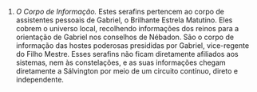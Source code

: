 ﻿1. *O Corpo de Informação.* Estes serafins pertencem ao corpo de assistentes pessoais de Gabriel, o Brilhante Estrela Matutino. Eles cobrem o universo local, recolhendo informações dos reinos para a orientação de Gabriel nos conselhos de Nébadon. São o corpo de informação das hostes poderosas presididas por Gabriel, vice-regente do Filho Mestre. Esses serafins não ficam diretamente afiliados aos sistemas, nem às constelações, e as suas informações chegam diretamente a Sálvington por meio de um circuito contínuo, direto e independente.